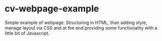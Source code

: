 # cv-webpage-example
Simple example of webpage.
Structuring in HTML, than adding style, manage layout via CSS and at the end providing 
some functionality with a little bit of Javascript.
